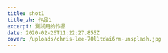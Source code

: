 ```yaml
---
title: shot1
title_zh: 作品1
excerpt: 測試用的作品
date: 2020-02-26T11:22:27.855Z
cover: /uploads/chris-lee-70l1tdai6rm-unsplash.jpg
---
```


